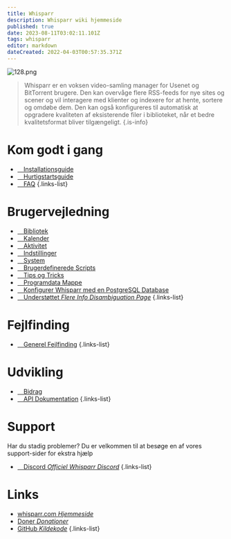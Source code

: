 ```yaml
---
title: Whisparr
description: Whisparr wiki hjemmeside
published: true
date: 2023-08-11T03:02:11.101Z
tags: whisparr
editor: markdown
dateCreated: 2022-04-03T00:57:35.371Z
---
```


![128.png](/assets/whisparr/logos/128.png)

> Whisparr er en voksen video-samling manager for Usenet og BitTorrent brugere. Den kan overvåge flere RSS-feeds for nye sites og scener og vil interagere med klienter og indexere for at hente, sortere og omdøbe dem. Den kan også konfigureres til automatisk at opgradere kvaliteten af eksisterende filer i biblioteket, når et bedre kvalitetsformat bliver tilgængeligt.
{.is-info}

# Kom godt i gang

- [<i class="fas fa-plus-square"></i>&emsp;Installationsguide](/whisparr/installation)
- [<i class="fas fa-book-open"></i>&emsp;Hurtigstartsguide](/whisparr/quick-start-guide)
- [<i class="far fa-question-circle"></i>&emsp;FAQ](/whisparr/faq)
{.links-list}

# Brugervejledning

- [<i class="fas fa-play"></i>&emsp;Bibliotek](/whisparr/library)
- [<i class="fas fa-calendar-alt"></i>&emsp;Kalender](/whisparr/calendar)
- [<i class="fas fa-clock"></i>&emsp;Aktivitet](/whisparr/activity)
- [<i class="fas fa-cogs"></i>&emsp;Indstillinger](/whisparr/settings)
- [<i class="fas fa-laptop"></i>&emsp;System](/whisparr/system)
- [<i class="fas fa-scroll"></i>&emsp;Brugerdefinerede Scripts](/whisparr/custom-scripts)
- [<i class="fas fa-gifts"></i>&emsp;Tips og Tricks](/whisparr/tips-and-tricks)
- [<i class="fas fa-database"></i>&emsp;Programdata Mappe](/whisparr/appdata-directory)
- [<i class="fas fa-server"></i>&emsp;Konfigurer Whisparr med en PostgreSQL Database](/whisparr/postgres-setup)
- [<i class="fas fa-cogs"></i>&emsp;Understøttet *Flere Info Disambiguation Page*](/whisparr/supported)
{.links-list}

# Fejlfinding

- [<i class="far fa-life-ring"></i>&emsp;Generel Fejlfinding](/whisparr/troubleshooting)
{.links-list}

# Udvikling

- [<i class="fas fa-laptop-code"></i>&emsp;Bidrag](/whisparr/contributing)
- [<i class="fas fa-book"></i>&emsp;API Dokumentation](https://whisparr.com/docs/api/#/)
{.links-list}

# Support

Har du stadig problemer? Du er velkommen til at besøge en af vores support-sider for ekstra hjælp

- [<i class="fab fa-discord"></i>&emsp;Discord *Officiel Whisparr Discord*](https://whisparr.com/discord)
{.links-list}

# Links

- [whisparr.com *Hjemmeside*](https://whisparr.com)
- [Doner *Donationer*](https://whisparr.com/donate)
- [GitHub *Kildekode*](https://github.com/whisparr/whisparr)
{.links-list}